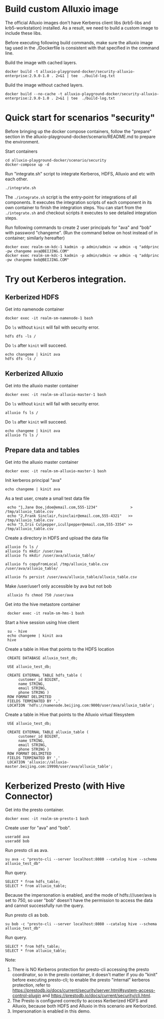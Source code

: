 # Build custom Alluxio image
The official Alluxio images don't have Kerberos client libs (krb5-libs and krb5-workstation) installed.
As a result, we need to build a custom image to include these libs.

Before executing following build commands, make sure the alluxio image tag used in the ./Dockerfile is consistent with that specified in the command line.

Build the image with cached layers.

    docker build -t alluxio-playground-docker/security-alluxio-enterprise:2.9.0-1.0 . 2>&1 | tee  ./build-log.txt

Build the image without cached layers.

    docker build --no-cache -t alluxio-playground-docker/security-alluxio-enterprise:2.9.0-1.0 . 2>&1 | tee  ./build-log.txt

# Quick start for scenarios "security"

Before bringing up the docker compose containers, follow the "prepare" section in the alluxio-playground-docker/scenario/README.md to prepare the environment.

Start containers 
    
    cd alluxio-playground-docker/scenario/security
    docker-compose up -d

Run "integrate.sh" script to integrate Kerberos, HDFS, Alluxio and etc with each other.

    ./integrate.sh

The `./integrate.sh` script is the entry-point for integrations of all components. It executes the integration scripts of each component in its own container to finish the integration steps.
You can start from the `./integrate.sh` and checkout scripts it executes to see detailed integration steps.

Run following commands to create 2 user principals for "ava" and "bob" with password "changeme". (Run the command below on host instead of in container; similarly hereafter)

    docker exec realm-sm-kdc-1 kadmin -p admin/admin -w admin -q "addprinc -pw changeme ava@BEIJING.COM"
    docker exec realm-sm-kdc-1 kadmin -p admin/admin -w admin -q "addprinc -pw changeme bob@BEIJING.COM"
    
# Try out Kerberos integration.
## Kerberized HDFS
Get into namenode container
    
    docker exec -it realm-sm-namenode-1 bash

Do `ls` without `kinit` will fail with security error.

    hdfs dfs -ls /

Do `ls` after `kinit` will succeed.

    echo changeme | kinit ava
    hdfs dfs -ls /

## Kerberized Alluxio
Get into the alluxio master container

    docker exec -it realm-sm-alluxio-master-1 bash

Do `ls` without `kinit` will fail with security error.

    alluxio fs ls /

Do `ls` after `kinit` will succeed.

    echo changeme | kinit ava
    alluxio fs ls /

## Prepare data and tables
Get into the alluxio master container

    docker exec -it realm-sm-alluxio-master-1 bash

Init kerberos principal "ava"

    echo changeme | kinit ava

As a test user, create a small test data file

     echo "1,Jane Doe,jdoe@email.com,555-1234"               > /tmp/alluxio_table.csv
     echo "2,Frank Sinclair,fsinclair@email.com,555-4321"   >> /tmp/alluxio_table.csv
     echo "3,Iris Culpepper,icullpepper@email.com,555-3354" >> /tmp/alluxio_table.csv

Create a directory in HDFS and upload the data file

    alluxio fs ls /
    alluxio fs mkdir /user/ava
    alluxio fs mkdir /user/ava/alluxio_table/

    alluxio fs copyFromLocal /tmp/alluxio_table.csv /user/ava/alluxio_table/

    alluxio fs persist /user/ava/alluxio_table/alluxio_table.csv

Make /user/user1 only accessible by ava but not bob

     alluxio fs chmod 750 /user/ava

Get into the hive metastore container

     docker exec -it realm-sm-hms-1 bash

Start a hive session using hive client

     su - hive
     echo changeme | kinit ava
     hive

Create a table in Hive that points to the HDFS location

     CREATE DATABASE alluxio_test_db;

     USE alluxio_test_db;

     CREATE EXTERNAL TABLE hdfs_table (
          customer_id BIGINT,
          name STRING,
          email STRING,
          phone STRING ) 
     ROW FORMAT DELIMITED
     FIELDS TERMINATED BY ','
     LOCATION 'hdfs://namenode.beijing.com:9000/user/ava/alluxio_table';

Create a table in Hive that points to the Alluxio virtual filesystem 

     USE alluxio_test_db;

     CREATE EXTERNAL TABLE alluxio_table (
          customer_id BIGINT,
          name STRING,
          email STRING,
          phone STRING ) 
     ROW FORMAT DELIMITED
     FIELDS TERMINATED BY ','
     LOCATION 'alluxio://alluxio-master.beijing.com:19998/user/ava/alluxio_table';

# Kerberized Presto (with Hive Connector)

Get into the presto container.

    docker exec -it realm-sm-presto-1 bash

Create user for "ava" and "bob".

    useradd ava
    useradd bob

Run presto cli as ava.

    su ava -c "presto-cli --server localhost:8080 --catalog hive --schema alluxio_test_db"

Run query.

    SELECT * from hdfs_table;
    SELECT * from alluxio_table;

Because the impersonation is enabled, and the mode of hdfs:///user/ava is set to 750, so user "bob" doesn't have the permission to access the data and cannot successfully run the query.

Run presto cli as bob.

    su bob -c "presto-cli --server localhost:8080 --catalog hive --schema alluxio_test_db"

Run query.

    SELECT * from hdfs_table;
    SELECT * from alluxio_table;

Note:
1. There is NO Kerberos protection for presto-cli accessing the presto coordinator, so in the presto container, it doesn't matter if you do "kinit" before executing presto-cli; to enable the presto "internal" kerberos protection, refer to https://prestodb.io/docs/current/security/server.html#system-access-control-plugin and https://prestodb.io/docs/current/security/cli.html.
2. The Presto is configured correctly to access Kerberized HDFS and Alluxio, because both HDFS and Alluxio in this scenario are Kerborized.
3. Impersonation is enabled in this demo.